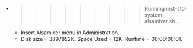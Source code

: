 * >>>>>>>>> Running inst-std-system-alsamixer.sh ...
  * Insert Alsamixer menu in Administration.
  * Disk size = 3897852K. Space Used = 12K. Runtime = 00:00:00:01.
